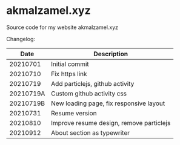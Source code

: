 # akmalzamel.xyz

Source code for my website akmalzamel.xyz

Changelog:

| Date      | Description                              |
| --------- | ---------------------------------------- |
| 20210701  | Initial commit                           |
| 20210710  | Fix https link                           |
| 20210719  | Add particlejs, github activity          |
| 20210719A | Custom github activity css               |
| 20210719B | New loading page, fix responsive layout  |
| 20210731  | Resume version                           |
| 20210810  | Improve resume design, remove particlejs |
| 20210912  | About section as typewriter              |

